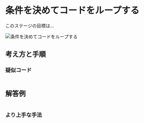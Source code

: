 # 条件を決めてコードをループする

このステージの目標は...

![条件を決めてコードをループする]()




## 考え方と手順

### 疑似コード

```
```

## 解答例

```swift
```

### より上手な手法

```swift
```
